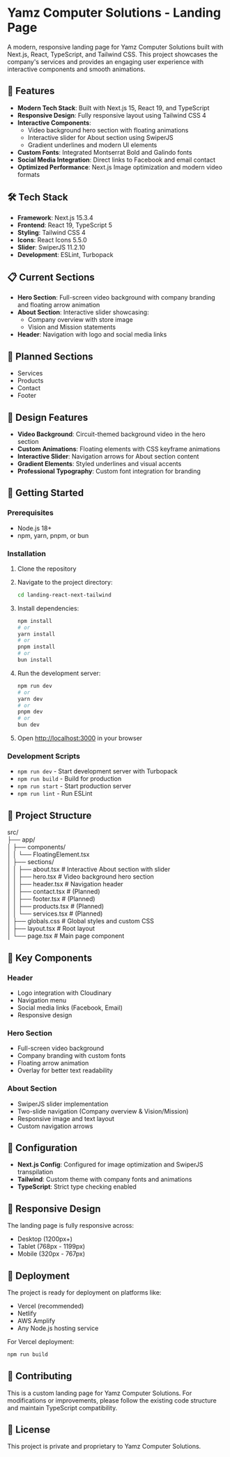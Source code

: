 # Yamz Computer Solutions - Landing Page

A modern, responsive landing page for Yamz Computer Solutions built with Next.js, React, TypeScript, and Tailwind CSS. This project showcases the company's services and provides an engaging user experience with interactive components and smooth animations.

## 🚀 Features

- **Modern Tech Stack**: Built with Next.js 15, React 19, and TypeScript
- **Responsive Design**: Fully responsive layout using Tailwind CSS 4
- **Interactive Components**: 
  - Video background hero section with floating animations
  - Interactive slider for About section using SwiperJS
  - Gradient underlines and modern UI elements
- **Custom Fonts**: Integrated Montserrat Bold and Galindo fonts
- **Social Media Integration**: Direct links to Facebook and email contact
- **Optimized Performance**: Next.js Image optimization and modern video formats

## 🛠️ Tech Stack

- **Framework**: Next.js 15.3.4
- **Frontend**: React 19, TypeScript 5
- **Styling**: Tailwind CSS 4
- **Icons**: React Icons 5.5.0
- **Slider**: SwiperJS 11.2.10
- **Development**: ESLint, Turbopack

## 📋 Current Sections

- **Hero Section**: Full-screen video background with company branding and floating arrow animation
- **About Section**: Interactive slider showcasing:
  - Company overview with store image
  - Vision and Mission statements
- **Header**: Navigation with logo and social media links

## 🚧 Planned Sections

- Services
- Products  
- Contact
- Footer

## 🎨 Design Features

- **Video Background**: Circuit-themed background video in the hero section
- **Custom Animations**: Floating elements with CSS keyframe animations
- **Interactive Slider**: Navigation arrows for About section content
- **Gradient Elements**: Styled underlines and visual accents
- **Professional Typography**: Custom font integration for branding

## 🚀 Getting Started

### Prerequisites

- Node.js 18+ 
- npm, yarn, pnpm, or bun

### Installation

1. Clone the repository
2. Navigate to the project directory:
   ```bash
   cd landing-react-next-tailwind
   ```

3. Install dependencies:
   ```bash
   npm install
   # or
   yarn install
   # or
   pnpm install
   # or
   bun install
   ```

4. Run the development server:
   ```bash
   npm run dev
   # or
   yarn dev
   # or
   pnpm dev
   # or
   bun dev
   ```

5. Open [http://localhost:3000](http://localhost:3000) in your browser

### Development Scripts

- `npm run dev` - Start development server with Turbopack
- `npm run build` - Build for production
- `npm run start` - Start production server
- `npm run lint` - Run ESLint

## 📁 Project Structure

src/ <br>
├── app/ <br>
│ ├── components/ <br>
│ │ └── FloatingElement.tsx <br>
│ ├── sections/ <br>
│ │ ├── about.tsx # Interactive About section with slider <br>
│ │ ├── hero.tsx # Video background hero section <br>
│ │ ├── header.tsx # Navigation header <br>
│ │ ├── contact.tsx # (Planned) <br>
│ │ ├── footer.tsx # (Planned) <br>
│ │ ├── products.tsx # (Planned) <br>
│ │ └── services.tsx # (Planned) <br>
│ ├── globals.css # Global styles and custom CSS <br>
│ ├── layout.tsx # Root layout <br>
│ └── page.tsx # Main page component

## 🎯 Key Components

### Header
- Logo integration with Cloudinary
- Navigation menu
- Social media links (Facebook, Email)
- Responsive design
  
### Hero Section
- Full-screen video background
- Company branding with custom fonts
- Floating arrow animation
- Overlay for better text readability

### About Section
- SwiperJS slider implementation
- Two-slide navigation (Company overview & Vision/Mission)
- Responsive image and text layout
- Custom navigation arrows

## 🔧 Configuration

- **Next.js Config**: Configured for image optimization and SwiperJS transpilation
- **Tailwind**: Custom theme with company fonts and animations
- **TypeScript**: Strict type checking enabled

## 📱 Responsive Design

The landing page is fully responsive across:
- Desktop (1200px+)
- Tablet (768px - 1199px)
- Mobile (320px - 767px)

## 🚀 Deployment

The project is ready for deployment on platforms like:
- Vercel (recommended)
- Netlify
- AWS Amplify
- Any Node.js hosting service

For Vercel deployment:
```bash
npm run build
```

## 🤝 Contributing

This is a custom landing page for Yamz Computer Solutions. For modifications or improvements, please follow the existing code structure and maintain TypeScript compatibility.

## 📄 License

This project is private and proprietary to Yamz Computer Solutions.
